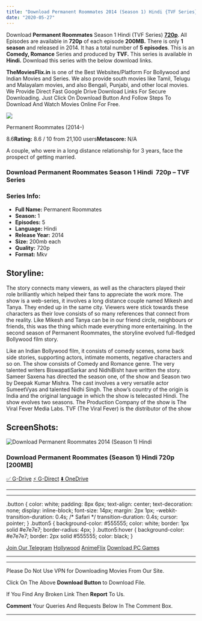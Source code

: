 ```yaml
---
title: "Download Permanent Roommates 2014 (Season 1) Hindi {TVF Series} All Episodes WeB-DL || 720p [200MB]"
date: "2020-05-27"
---
```


Download **Permanent Roommates** Season 1 Hindi (TVF Series) [**720p**](https://1moviesflix.com/720p-movies/). All Episodes are available in **720p** of each episode **200MB.** There is only **1 season** and released in 2014. It has a total number of **5 episodes**. This is an **Comedy, Romance** Series and produced by **TVF.** This series is available in **Hindi.** Download this series with the below download links.

**TheMoviesFlix.in** is one of the Best Websites/Platform For Bollywood and Indian Movies and Series. We also provide south movies like Tamil, Telugu and Malayalam movies, and also Bengali, Punjabi, and other local movies. We Provide Direct Fast Google Drive Download Links For Secure Downloading. Just Click On Download Button And Follow Steps To Download And Watch Movies Online For Free.

[![](https://m.media-amazon.com/images/M/MV5BYzJlMGI1NDgtNTNhYS00NTFhLTgwZTktOWMzMmU0NTU5NTAxXkEyXkFqcGdeQXVyMTcwODI2NjQ@._V1_SX300.jpg)](https://www.imdb.com/title/tt4156586/ "Permanent Roommates")

Permanent Roommates (2014–)

8.6**Rating:** 8.6 / 10 from 21,100 users**Metascore:** N/A

A couple, who were in a long distance relationship for 3 years, face the prospect of getting married.

### Download Permanent Roommates Season 1 Hindi  720p – TVF Series 

### Series Info:

- **Full Name:** Permanent Roommates
- **Season:** 1
- **Episodes:** 5
- **Language:** Hindi
- **Release Year:** 2014
- **Size:** 200mb each
- **Quality:** 720p
- **Format:** Mkv

## Storyline:

The story connects many viewers, as well as the characters played their role brilliantly which helped their fans to appreciate the work more. The show is a web-series, it involves a long distance couple named Mikesh and Tanya. They ended up in the same city. Viewers were stick towards these characters as their love consists of so many references that connect from the reality. Like Mikesh and Tanya can be in our friend circle, neighbours or friends, this was the thing which made everything more entertaining. In the second season of Permanent Roommates, the storyline evolved full-fledged Bollywood film story.

Like an Indian Bollywood film, it consists of comedy scenes, some back side stories, supporting actors, intimate moments, negative characters and so on. The show consists of Comedy and Romance genre. The very talented writers BiswapatiSarkar and NidhiBisht have written the story. Sameer Saxena has directed the season one, of the show and Season two by Deepak Kumar Mishra. The cast involves a very versatile actor SumeetVyas and talented Nidhi Singh. The show’s country of the origin is India and the original language in which the show is telecasted Hindi. The show evolves two seasons. The Production Company of the show is The Viral Fever Media Labs. TVF (The Viral Fever) is the distributor of the show

## ScreenShots:

![Download Permanent Roommates 2014 (Season 1) Hindi](https://i.imgur.com/4iYJmck.jpg)

### Download Permanent Roommates (Season 1) Hindi 720p \[200MB\]

[✅ G-Drive](https://1moviesflix.com?a270777880=dXZPRml6RzRlbWVVRENoWkF0UjR5OWMyZkV1WnRlaDZZcFhVVVBQdmJQY1hUWVUxc1VMb085NGVaakhEazIyZWlJT1FOcW1GNmhTNEsvYVdJd1JlM0pITUVEOXcwUWNSaEFFYmlGYm5pZ3M9) [⚡ G-Direct](https://1moviesflix.com?a270777880=dXZPRml6RzRlbWVVRENoWkF0UjR5OWMyZkV1WnRlaDZZcFhVVVBQdmJQY1hUWVUxc1VMb085NGVaakhEazIyZUxoU2ptUElBOVdyZnVsMWRGNjNMOHVvYUtuUXNVN1pDUVZ6RzVTVVBYd289) [⬇️ OneDrive](https://1moviesflix.com?a270777880=dXZPRml6RzRlbWVVRENoWkF0UjR5OWMyZkV1WnRlaDZZcFhVVVBQdmJQY1hUWVUxc1VMb085NGVaakhEazIyZWZNU0RnV1BYYmxZT2xJVjhKOGYvbDhKVDgxTHdXVVo0NmxGK3cxcE5RcGM9)

* * *

* * *

.button { color: white; padding: 8px 6px; text-align: center; text-decoration: none; display: inline-block; font-size: 14px; margin: 2px 1px; -webkit-transition-duration: 0.4s; /\* Safari \*/ transition-duration: 0.4s; cursor: pointer; } .button5 { background-color: #555555; color: white; border: 1px solid #e7e7e7; border-radius: 4px; } .button5:hover { background-color: #e7e7e7; border: 2px solid #555555; color: black; }

[Join Our Telegram](http://gdrivepro.xyz/join.php) [Hollywood](https://moviesverse.com/) [AnimeFlix](https://animeflix.in/) [Download PC Games](https://gamesflix.net/)  

* * *

* * *

  

Please Do Not Use VPN for Downloading Movies From Our Site.

Click On The Above **Download Button** to Download File.

If You Find Any Broken Link Then **Report** To Us.

**Comment** Your Queries And Requests Below In The Comment Box.

* * *
